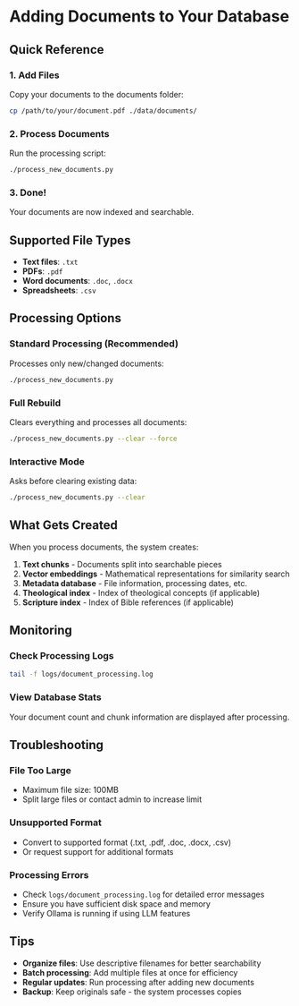 # Adding Documents to Your Database

## Quick Reference

### 1. Add Files
Copy your documents to the documents folder:
```bash
cp /path/to/your/document.pdf ./data/documents/
```

### 2. Process Documents
Run the processing script:
```bash
./process_new_documents.py
```

### 3. Done!
Your documents are now indexed and searchable.

## Supported File Types
- **Text files**: `.txt`
- **PDFs**: `.pdf`
- **Word documents**: `.doc`, `.docx`
- **Spreadsheets**: `.csv`

## Processing Options

### Standard Processing (Recommended)
Processes only new/changed documents:
```bash
./process_new_documents.py
```

### Full Rebuild
Clears everything and processes all documents:
```bash
./process_new_documents.py --clear --force
```

### Interactive Mode
Asks before clearing existing data:
```bash
./process_new_documents.py --clear
```

## What Gets Created

When you process documents, the system creates:

1. **Text chunks** - Documents split into searchable pieces
2. **Vector embeddings** - Mathematical representations for similarity search
3. **Metadata database** - File information, processing dates, etc.
4. **Theological index** - Index of theological concepts (if applicable)
5. **Scripture index** - Index of Bible references (if applicable)

## Monitoring

### Check Processing Logs
```bash
tail -f logs/document_processing.log
```

### View Database Stats
Your document count and chunk information are displayed after processing.

## Troubleshooting

### File Too Large
- Maximum file size: 100MB
- Split large files or contact admin to increase limit

### Unsupported Format
- Convert to supported format (.txt, .pdf, .doc, .docx, .csv)
- Or request support for additional formats

### Processing Errors
- Check `logs/document_processing.log` for detailed error messages
- Ensure you have sufficient disk space and memory
- Verify Ollama is running if using LLM features

## Tips

- **Organize files**: Use descriptive filenames for better searchability
- **Batch processing**: Add multiple files at once for efficiency  
- **Regular updates**: Run processing after adding new documents
- **Backup**: Keep originals safe - the system processes copies
